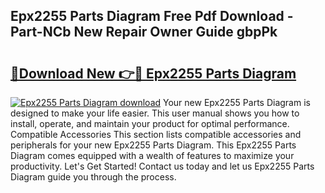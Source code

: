 ## Epx2255 Parts Diagram Free Pdf Download - Part-NCb New Repair Owner Guide gbpPk

# <h2><a href="http://dfms3bg.blite.top/?on=Epx2255+Parts+Diagram">🔗Download New 👉🔴 Epx2255 Parts Diagram</a></h2>

[![Epx2255 Parts Diagram download](https://i.imgur.com/lujVjoI.png)](http://dfms3bg.blite.top/?on=Epx2255+Parts+Diagram)
Your new Epx2255 Parts Diagram is designed to make your life easier. This user manual shows you how to install, operate, and maintain your product for optimal performance. Compatible Accessories This section lists compatible accessories and peripherals for your new Epx2255 Parts Diagram. This Epx2255 Parts Diagram comes equipped with a wealth of features to maximize your productivity. Let's Get Started! Contact us today and let us Epx2255 Parts Diagram guide you through the process.
